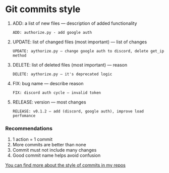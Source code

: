 ﻿# Git commits style
1) ADD: a list of new files — description of added functionality
    ```
    ADD: authorize.py - add google auth
    ```
2) UPDATE: list of changed files (most important) — list of changes
    ```
    UPDATE: aythorize.py — change google auth to discord, delete get_ip method
    ```
3) DELETE: list of deleted files (most important) — reason
    ```
    DELETE: aythorize.py — it's deprecated logic
    ```
4) FIX: bug name — describe reason
    ```
    FIX: discord auth cycle — invalid token
    ```
5) RELEASE: version — most changes
    ```
    RELEASE: v0.1.2 — add (discord, google auth), improve load perfomance
    ```

### Recommendations
1) 1 action = 1 commit
2) More commits are better than none
3) Commit must not include many changes
4) Good commit name helps avoid confusion

[You can find more about the style of commits in my repos](https://github.com/BaggerFast)